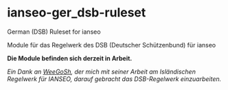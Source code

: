 # ianseo-ger_dsb-ruleset
German (DSB) Ruleset for ianseo

Module für das Regelwerk des DSB (Deutscher Schützenbund) für ianseo

**Die Module befinden sich derzeit in Arbeit.**

*Ein Dank an [WeeGoSh](https://github.com/WeeGoSh/ianseo-icelandic-ruleset), der mich mit seiner Arbeit am Isländischen Regelwerk für IANSEO, darauf gebracht das DSB-Regelwerk einzuarbeiten.*
